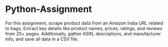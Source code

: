 # Python-Assignment
 For this assignment, scrape product data from an Amazon India URL related to bags. Extract key details like product names, prices, ratings, and reviews from 20+ pages. Additionally, gather ASIN, descriptions, and manufacturer info, and save all data in a CSV file.
